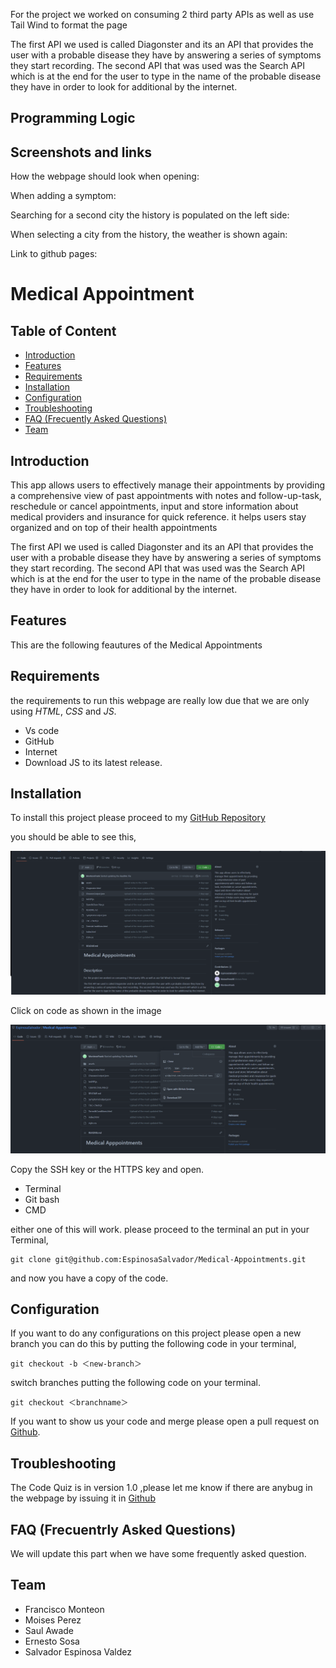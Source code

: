 <p>For the project we worked on consuming 2 third party APIs as well as use Tail Wind to format the page</p> 
  
<p>The first API we used is called Diagonster and its an API that provides the user with a probable disease they have by answering a series of symptoms they start recording. The second API that was used was the Search API which is at the end for the user to type in the name of the probable disease they have in order to look for additional by the internet. </p>
 
<h2><strong>Programming Logic</strong></h2>
<p></p>


<h2><strong>Screenshots and links</strong></h2>
<p>How the webpage should look when opening:</p>

<p>When adding a symptom:</p>

<p></p>
<p>Searching for a second city the history is populated on the left side:</p>

<p></p>
<p>When selecting a city from the history, the weather is shown again:</p>

<p></p>
<p>Link to github pages:</p>


# Medical Appointment

## Table of Content

* [Introduction](#introduction)
* [Features](#features)
* [Requirements](#requirements)
* [Installation](#installation)
* [Configuration](#configuration)
* [Troubleshooting](#troubleshooting)
* [FAQ (Frecuently Asked Questions)](#faq-frecuentrly-asked-questions)
* [Team](#team)

## Introduction

This app allows users to effectively manage their appointments by providing a comprehensive view of past appointments with notes and follow-up-task, reschedule or cancel appointments, input and store information about medical providers and insurance for quick reference. it helps users stay organized and on top of their health appointments

The first API we used is called Diagonster and its an API that provides the user with a probable disease they have by answering a series of symptoms they start recording. The second API that was used was the Search API which is at the end for the user to type in the name of the probable disease they have in order to look for additional by the internet.

## Features

This are the following feautures of the Medical Appointments
<!-- ! To be worked on -->

## Requirements

the requirements to run this webpage are really low due that we are only using *HTML*, *CSS* and *JS*.

* Vs code
* GitHub
* Internet
* Download JS to its latest release.

## Installation

To install this project please proceed to my [GitHub Repository](https://github.com/EspinosaSalvador/Medical-Appointments)

you should be able to see this,

![Github Repository](./assets/Img/Github-Repository.png)

Click on code as shown in the image

![Click on Code](./assets/Img/Code-ssh.png)

Copy the SSH key or the HTTPS key and open.

* Terminal
* Git bash
* CMD

either one of this will work. please proceed to the terminal an put in your Terminal,

```
git clone git@github.com:EspinosaSalvador/Medical-Appointments.git
```

and now you have a copy of the code.

## Configuration

If you want to do any configurations on this project please open a new branch you can do this by putting the following code in your terminal,

```
git checkout -b ＜new-branch＞
```

switch branches putting the following code on your terminal.

```
git checkout ＜branchname＞
```

If you want to show us your code and merge please open a pull request on [Github](https://github.com/EspinosaSalvador/Medical-Appointments/pulls).

## Troubleshooting

The Code Quiz is in version 1.0 ,please let me know if there are anybug in the webpage by issuing it in [Github](https://github.com/EspinosaSalvador/Medical-Appointments/issues)

## FAQ (Frecuentrly Asked Questions)

We will update this part when we have some frequently asked question.

## Team

* Francisco Monteon
* Moises Perez
* Saul Awade
* Ernesto Sosa
* Salvador Espinosa Valdez


